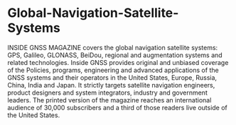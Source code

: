 # Global-Navigation-Satellite-Systems
INSIDE GNSS MAGAZINE covers the global navigation satellite systems: GPS, Galileo, GLONASS, BeiDou, regional and augmentation systems and related technologies. Inside GNSS provides original and unbiased coverage of the Policies, programs, engineering and advanced applications of the GNSS systems and their operators in the United States, Europe, Russia, China, India and Japan. It strictly targets satellite navigation engineers, product designers and system integrators, industry and government leaders. The printed version of the magazine reaches an international audience of 30,000 subscribers and a third of those readers live outside of the United States.
